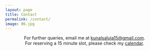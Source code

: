 ```yaml
---
layout: page
title: Contact
permalink: /contact/
image: 06.jpg
---
```

<p style="text-align: center">
For further queries, email me at <a href="mailto:kunalsaluja15@gmail.com" class="menu-link">kunalsaluja15@gmail.com</a>.
<br>For reserving a 15 minute slot, please check my <a href="https://calendly.com/kunalsaluja15/" class="menu-link">calendar</a>.
</p>